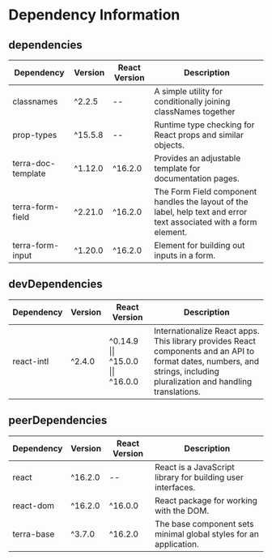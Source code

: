 # Dependency Information

## dependencies
| Dependency | Version | React Version | Description |
|-|-|-|-|
| classnames | ^2.2.5 | -- | A simple utility for conditionally joining classNames together |
| prop-types | ^15.5.8 | -- | Runtime type checking for React props and similar objects. |
| terra-doc-template | ^1.12.0 | ^16.2.0 | Provides an adjustable template for documentation pages. |
| terra-form-field | ^2.21.0 | ^16.2.0 | The Form Field component handles the layout of the label, help text and error text associated with a form element. |
| terra-form-input | ^1.20.0 | ^16.2.0 | Element for building out inputs in a form. |

## devDependencies
| Dependency | Version | React Version | Description |
|-|-|-|-|
| react-intl | ^2.4.0 | ^0.14.9 \|\| ^15.0.0 \|\| ^16.0.0 | Internationalize React apps. This library provides React components and an API to format dates, numbers, and strings, including pluralization and handling translations. |

## peerDependencies
| Dependency | Version | React Version | Description |
|-|-|-|-|
| react | ^16.2.0 | -- | React is a JavaScript library for building user interfaces. |
| react-dom | ^16.2.0 | ^16.0.0 | React package for working with the DOM. |
| terra-base | ^3.7.0 | ^16.2.0 | The base component sets minimal global styles for an application. |
